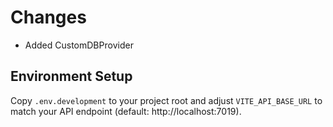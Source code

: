 # Changes
-  Added CustomDBProvider

## Environment Setup
Copy `.env.development` to your project root and adjust `VITE_API_BASE_URL` to match your API endpoint (default: http://localhost:7019).
